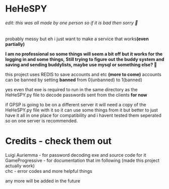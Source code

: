# HeHeSPY

*edit: this was all made by one person so if it is bad then sorry 🤣*
<br>
<br>
<br>
probably messy but eh i just want to make a service that works<divider>**(even partially)**

**I am no professional so some things will seem a bit off but it works for the logging in and some things,**
**Still trying to figure out the buddy system and saving and sending buddylists, maybe use mysql or something else? 🤔**

this project uses REDIS to save accounts and etc **(more to come)**
accounts can be banned by setting **banned** from 0(unbanned) to 1(banned)

yes even that exe is required to run in the same directory as the HeHeSPY.py file to decode passwords sent from the clients **for now**

if GPSP is going to be on a different server it will need a copy of the HeHeSPY.py file with it so it can use some things from it
but better to just have it all in one place for compatibility and i havent tested them seperated so on one server is recommended.

# Credits - check them out

Luigi Auriemma - for password decoding exe and source code for it<br>
GameProgressive - for documentation that im following (made this project actually work)<br>
chc - error codes and more helpful things

any more will be added in the future
